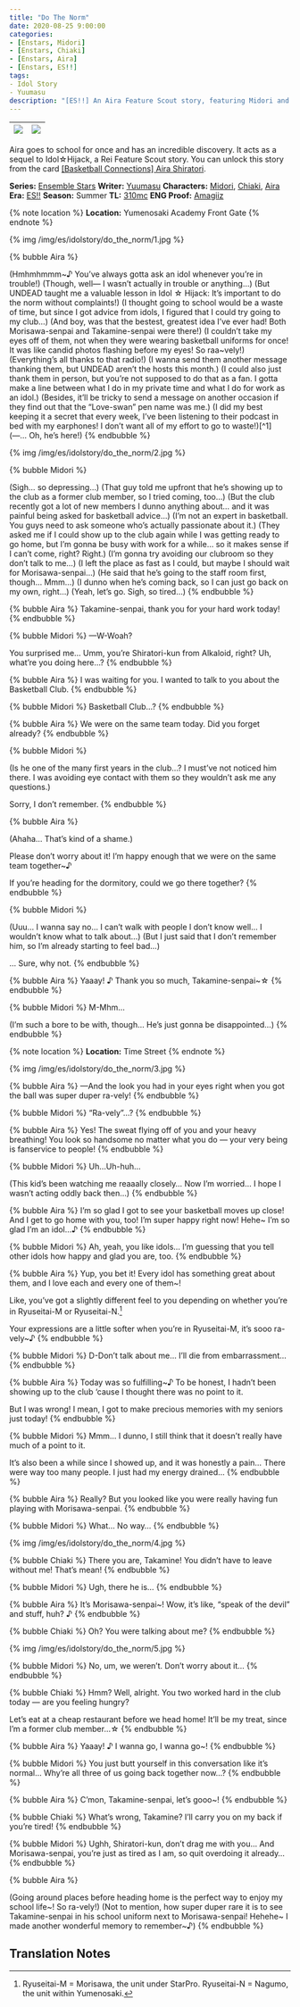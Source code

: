 ```yaml
---
title: "Do The Norm"
date: 2020-08-25 9:00:00
categories:
- [Enstars, Midori]
- [Enstars, Chiaki]
- [Enstars, Aira]
- [Enstars, ES!!]
tags:
- Idol Story
- Yuumasu
description: "[ES!!] An Aira Feature Scout story, featuring Midori and Chiaki. Aira goes to school for once and has an incredible discovery."
---
```


![](https://static.wikia.nocookie.net/ensemble-stars/images/8/8a/%28Basketball_Connections%29_Aira_Shiratori_M.png)|![](https://static.wikia.nocookie.net/ensemble-stars/images/1/1f/%28Basketball_Connections%29_Aira_Shiratori_M_Bloomed.png)
:-:|:-:

Aira goes to school for once and has an incredible discovery. It acts as a sequel to Idol☆Hijack, a Rei Feature Scout story. You can unlock this story from the card [[Basketball Connections] Aira Shiratori](https://ensemble-stars.fandom.com/wiki/(Basketball_Connections)_Aira_Shiratori).

**Series:** [Ensemble Stars](/categories/Enstars)
**Writer:** [Yuumasu](/tags/Yuumasu)
**Characters:** [Midori](/categories/Enstars/Midori), [Chiaki](/categories/Enstars/Chiaki), [Aira](/categories/Enstars/Aira)
**Era:** [ES!!](/aboutes)
**Season:** Summer
**TL:** [310mc](https://310mc.github.io/)
**ENG Proof:** [Amagiiz](https://ensemble-stars.fandom.com/wiki/User:Amagiiz)

<!-- more -->
<link rel="stylesheet" href="https://cdn.jsdelivr.net/npm/hexo-bubble/src/css/enst.min.css">
<link rel="stylesheet" href="https://cdn.jsdelivr.net/gh/310mc/css/css/esexp.css">

{% note location %}
**Location:** Yumenosaki Academy Front Gate
{% endnote %}

{% img /img/es/idolstory/do_the_norm/1.jpg %}

{% bubble Aira %}
<th>(Hmhmhmmm~♪ You’ve always gotta ask an idol whenever you’re in trouble!)</th>

<th>(Though, well— I wasn’t actually in trouble or anything…)</th>

<th>(But UNDEAD taught me a valuable lesson in Idol ☆ Hijack: It’s important to do the norm without complaints!)</th>

<th>(I thought going to school would be a waste of time, but since I got advice from idols, I figured that I could try going to my club…)</th>

<th>(And boy, was that the bestest, greatest idea I’ve ever had! Both Morisawa-senpai and Takamine-senpai were there!)</th>

<th>(I couldn’t take my eyes off of them, not when they were wearing basketball uniforms for once! It was like candid photos flashing before my eyes! So raa~vely!)</th>

<th>(Everything’s all thanks to that radio!)</th>

<th>(I wanna send them another message thanking them, but UNDEAD aren’t the hosts this month.)</th>

<th>(I could also just thank them in person, but you’re not supposed to do that as a fan. I gotta make a line between what I do in my private time and what I do for work as an idol.)</th>

<th>(Besides, it’ll be tricky to send a message on another occasion if they find out that the “Love-swan” pen name was me.)</th>

<th>(I did my best keeping it a secret that every week, I’ve been listening to their podcast in bed with my earphones! I don’t want all of my effort to go to waste!)</th>[^1]

<th>(—… Oh, he’s here!)</th>
{% endbubble %}

{% img /img/es/idolstory/do_the_norm/2.jpg %}

{% bubble Midori %}
<th>(Sigh… so depressing…)</th>

<th>(That guy told me upfront that he’s showing up to the club as a former club member, so I tried coming, too…)</th>

<th>(But the club recently got a lot of new members I dunno anything about… and it was painful being asked for basketball advice…)</th>

<th>(I’m not an expert in basketball. You guys need to ask someone who’s actually passionate about it.)</th>

<th>(They asked me if I could show up to the club again while I was getting ready to go home, but I’m gonna be busy with work for a while… so it makes sense if I can’t come, right? Right.)</th>

<th>(I’m gonna try avoiding our clubroom so they don’t talk to me…)</th>

<th>(I left the place as fast as I could, but maybe I should wait for Morisawa-senpai…)</th>

<th>(He said that he’s going to the staff room first, though… Mmm…)</th>

<th>(I dunno when he’s coming back, so I can just go back on my own, right…)</th>

<th>(Yeah, let’s go. Sigh, so tired…)</th>
{% endbubble %}

{% bubble Aira %}
Takamine-senpai, thank you for your hard work today!
{% endbubble %}

{% bubble Midori %}
—W-Woah?

You surprised me… Umm, you’re Shiratori-kun from Alkaloid, right? Uh, what’re you doing here…?
{% endbubble %}

{% bubble Aira %}
I was waiting for you. I wanted to talk to you about the Basketball Club.
{% endbubble %}

{% bubble Midori %}
Basketball Club…?
{% endbubble %}

{% bubble Aira %}
We were on the same team today. Did you forget already?
{% endbubble %}

{% bubble Midori %}
<th>(Is he one of the many first years in the club…? I must’ve not noticed him there. I was avoiding eye contact with them so they wouldn’t ask me any questions.)</th>

Sorry, I don’t remember.
{% endbubble %}

{% bubble Aira %}
<th>(Ahaha… That’s kind of a shame.)</th>

Please don’t worry about it! I’m happy enough that we were on the same team together~♪

If you’re heading for the dormitory, could we go there together?
{% endbubble %}

{% bubble Midori %}
<th>(Uuu… I wanna say no… I can’t walk with people I don’t know well… I wouldn’t know what to talk about…)</th>

<th>(But I just said that I don’t remember him, so I’m already starting to feel bad…)</th>

… Sure, why not.
{% endbubble %}

{% bubble Aira %}
Yaaay! ♪ Thank you so much, Takamine-senpai~☆
{% endbubble %}

{% bubble Midori %}
M-Mhm…

<th>(I’m such a bore to be with, though… He’s just gonna be disappointed…)</th>
{% endbubble %}

{% note location %}
**Location:** Time Street
{% endnote %}

{% img /img/es/idolstory/do_the_norm/3.jpg %}

{% bubble Aira %}
—And the look you had in your eyes right when you got the ball was super duper ra-vely!
{% endbubble %}

{% bubble Midori %}
“Ra-vely”…?
{% endbubble %}

{% bubble Aira %}
Yes! The sweat flying off of you and your heavy breathing! You look so handsome no matter what you do — your very being is fanservice to people!
{% endbubble %}

{% bubble Midori %}
Uh…Uh-huh…

<th>(This kid’s been watching me reaaally closely… Now I’m worried… I hope I wasn’t acting oddly back then…)</th>
{% endbubble %}

{% bubble Aira %}
I’m so glad I got to see your basketball moves up close! And I get to go home with you, too! I’m super happy right now! Hehe~ I’m so glad I’m an idol…♪
{% endbubble %}

{% bubble Midori %}
Ah, yeah, you like idols… I’m guessing that you tell other idols how happy and glad you are, too.
{% endbubble %}

{% bubble Aira %}
Yup, you bet it! Every idol has something great about them, and I love each and every one of them~!

Like, you’ve got a slightly different feel to you depending on whether you’re in Ryuseitai-M or Ryuseitai-N.[^2]

Your expressions are a little softer when you’re in Ryuseitai-M, it’s sooo ra-vely~♪
{% endbubble %}

{% bubble Midori %}
D-Don’t talk about me… I’ll die from embarrassment…
{% endbubble %}

{% bubble Aira %}
Today was so fulfilling~♪ To be honest, I hadn’t been showing up to the club ‘cause I thought there was no point to it.

But I was wrong! I mean, I got to make precious memories with my seniors just today!
{% endbubble %}

{% bubble Midori %}
Mmm… I dunno, I still think that it doesn’t really have much of a point to it.

It’s also been a while since I showed up, and it was honestly a pain… There were way too many people. I just had my energy drained…
{% endbubble %}

{% bubble Aira %}
Really? But you looked like you were really having fun playing with Morisawa-senpai.
{% endbubble %}

{% bubble Midori %}
What… No way…
{% endbubble %}

{% img /img/es/idolstory/do_the_norm/4.jpg %}

{% bubble Chiaki %}
There you are, Takamine! You didn’t have to leave without me! That’s mean!
{% endbubble %}

{% bubble Midori %}
Ugh, there he is…
{% endbubble %}

{% bubble Aira %}
It’s Morisawa-senpai~! Wow, it’s like, “speak of the devil” and stuff, huh? ♪
{% endbubble %}

{% bubble Chiaki %}
Oh? You were talking about me?
{% endbubble %}

{% img /img/es/idolstory/do_the_norm/5.jpg %}

{% bubble Midori %}
No, um, we weren’t. Don’t worry about it…
{% endbubble %}

{% bubble Chiaki %}
Hmm? Well, alright. You two worked hard in the club today — are you feeling hungry?

Let’s eat at a cheap restaurant before we head home! It’ll be my treat, since I’m a former club member…☆
{% endbubble %}

{% bubble Aira %}
Yaaay! ♪ I wanna go, I wanna go~!
{% endbubble %}

{% bubble Midori %}
You just butt yourself in this conversation like it’s normal… Why’re all three of us going back together now…?
{% endbubble %}

{% bubble Aira %}
C’mon, Takamine-senpai, let’s gooo~!
{% endbubble %}

{% bubble Chiaki %}
What’s wrong, Takamine? I’ll carry you on my back if you’re tired!
{% endbubble %}

{% bubble Midori %}
Ughh, Shiratori-kun, don’t drag me with you… And Morisawa-senpai, you’re just as tired as I am, so quit overdoing it already…
{% endbubble %}

{% bubble Aira %}
<th>(Going around places before heading home is the perfect way to enjoy my school life~! So ra-vely!)</th>

<th>(Not to mention, how super duper rare it is to see Takamine-senpai in his school uniform next to Morisawa-senpai! Hehehe~ I made another wonderful memory to remember~♪)</th>
{% endbubble %}

## Translation Notes
[^1]: Aira is roommates with Rei and Eichi post-main story, so that might be the reason why.

[^2]: Ryuseitai-M = Morisawa, the unit under StarPro. Ryuseitai-N = Nagumo, the unit within Yumenosaki.
